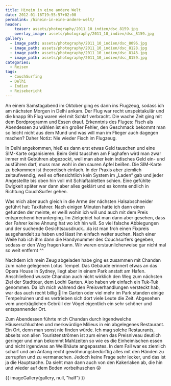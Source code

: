 ```yaml
---
title: Hinein in eine andere Welt
date: 2012-01-16T19:55:57+02:00
permalink: /hinein-in-eine-andere-welt/
header:
    teaser: assets/photography/2011_10_indien/dsc_8159.jpg
    overlay_image: assets/photography/2011_10_indien/dsc_8159.jpg
gallery:
  - image_path: assets/photography/2011_10_indien/dsc_8096.jpg
  - image_path: assets/photography/2011_10_indien/dsc_8128.jpg
  - image_path: assets/photography/2011_10_indien/dsc_8143.jpg
  - image_path: assets/photography/2011_10_indien/dsc_8159.jpg
categories:
  - Reisen
tags:
  - CouchSurfing
  - Delhi
  - Indien
  - Reisebericht
---
```

An einem Samstagabend im Oktober ging es dann ins Flugzeug, sodass ich am nächsten Morgen in Delhi ankam. 
Der Flug war recht unspektakulär und die knapp 9h Flug waren viel mit Schlaf verbracht. 
Die wache Zeit ging mit dem Bordprogramm und Essen drauf. Erkenntnis des Fluges: Fisch als Abendessen zu wählen ist ein großer Fehler, 
den Geschmack bekommt man so leicht nicht aus dem Mund und was will man im Flieger auch dagegen machen? 
Daher Notiz: Nie wieder Fisch im Flugzeug.  

In Delhi angekommen, hieß es dann erst etwas Geld tauschen und eine SIM-Karte organisieren. 
Beim Geld tauschen am Flughafen wird man zwar immer mit Gebühren abgezockt, weil man aber kein indisches Geld ein- und ausführen darf,
muss man wohl in den sauren Apfel beißen. Die SIM-Karte zu bekommen ist theoretisch einfach. 
In der Praxis aber ziemlich zeitaufwendig, weil es offensichtlich kein System im „Laden“ gab und jeder Angestellte 
bis oben hin voll mit Schlaftabletten schien. Eine gefühlte Ewigkeit später war dann aber alles geklärt und es 
konnte endlich in Richtung CouchSurfer gehen.

Was mich aber auch gleich in die Arme der nächsten Halsabschneider geführt hat: Taxifahrer. 
Nach einigen Minuten hatte ich dann einen gefunden der meinte, er weiß wohin ich will und auch mit dem Preis entsprechend herunterging. 
Im Zielgebiet hat man dann aber gesehen, dass der Fahrer keine Ahnung hat wo ich hin will. 
So viel falsche Abbiegungen und der suchende Gesichtsausdruck…da ist man froh einen Fixpreis ausgehandelt zu haben und lässt ihn einfach weiter suchen.
Nach einer Weile hab ich ihm dann die Handynummer des Couchsurfers gegeben, sodass er den Weg fragen kann. 
Wir waren erstaunlicherweise gar nicht mal so weit entfernt ^^

Nachdem ich mein Zeug abgeladen habe ging es zusammen mit Chandan zum nahe gelegenen Lotus Tempel. 
Das Gebäude erinnert etwas an das Opera House in Sydney, liegt aber in einem Park anstatt am Hafen. 
Anschließend wusste Chandan auch nicht wirklich den Weg zum nächsten Ziel der Stadttour, dem Lodhi Garten. 
Also haben wir einfach ein Tuk-Tuk genommen. Da ich mich während den Preisverhandlungen versteckt hab, war das auch recht billig 🙂
Im Garten oder viel mehr im Park standen einige Tempelruinen und es vertrieben sich dort viele Leute die Zeit. 
Abgesehen vom unerträglichen Gebrüll der Vögel eigentlich ein sehr schöner und entspannender Ort.

Zum Abendessen führte mich Chandan durch irgendwelche Häuserschluchten und merkwürdige Milieus in ein abgelegenes Restaurant. 
Ein Ort, denn man sonst nie finden würde. Ich mag solche Restaurants, abseits von allen Touristenströmen ist zum einen 
das Preisniveau deutlich geringer und man bekommt Mahlzeiten so wie es die Einheimischen essen und nicht irgendwas an Weißhäute angepasstes.
In dem Fall war es ziemlich scharf und am Anfang recht gewöhnungsbedürftig alles mit den Händen zu zerrupfen und zu vermanschen. 
Jedoch keine Frage sehr lecker, und das ist ja die Hauptsache. 
Da sieht man dann auch von den Kakerlaken ab, die hin und wieder auf dem Boden vorbeihuschen 😛

{{ imageGallery(gallery, null, "half") }}
